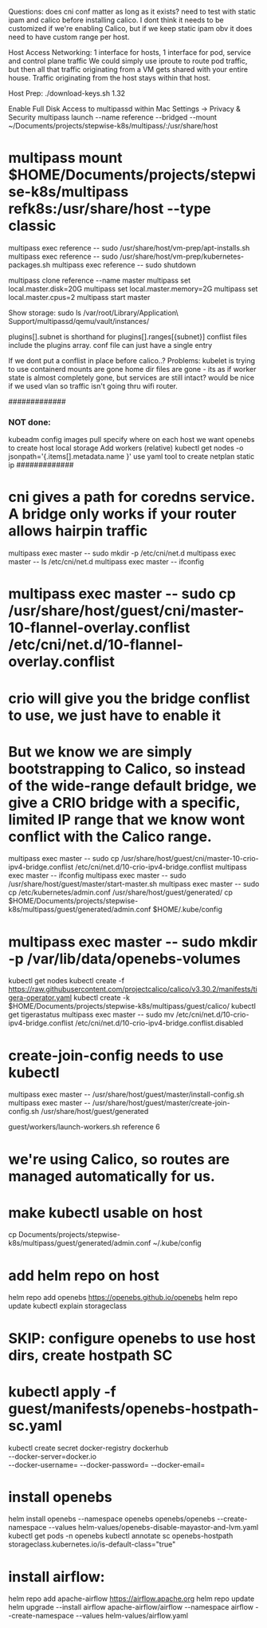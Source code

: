 Questions:
does cni conf matter as long as it exists? need to test with static ipam and calico before installing calico.
I dont think it needs to be customized if we're enabling Calico, but if we keep static ipam obv it does need to have custom range per host.

Host Access
Networking: 1 interface for hosts, 1 interface for pod, service and control plane traffic
We could simply use iproute to route pod traffic, but then all that traffic originating from a VM gets shared with your entire house. Traffic originating from the host stays within that host.

Host Prep:
./download-keys.sh 1.32

Enable Full Disk Access to multipassd within Mac Settings -> Privacy & Security
multipass launch --name reference  --bridged  --mount ~/Documents/projects/stepwise-k8s/multipass/:/usr/share/host
# multipass mount $HOME/Documents/projects/stepwise-k8s/multipass refk8s:/usr/share/host --type classic
multipass exec reference -- sudo /usr/share/host/vm-prep/apt-installs.sh
multipass exec reference -- sudo /usr/share/host/vm-prep/kubernetes-packages.sh
multipass exec reference -- sudo shutdown

multipass clone reference --name master 
multipass set local.master.disk=20G
multipass set local.master.memory=2G
multipass set local.master.cpus=2
multipass start master


Show storage:
sudo ls /var/root/Library/Application\ Support/multipassd/qemu/vault/instances/

plugins[].subnet is shorthand for plugins[].ranges[{subnet}]
conflist files include the plugins array. conf file can just have a single entry

If we dont put a conflist in place before calico..?
Problems: 
kubelet is trying to use containerd
mounts are gone
home dir files are gone - its as if worker state is almost completely gone, but services are still intact?
would be nice if we used vlan so traffic isn't going thru wifi router.

#############
### NOT done:
kubeadm config images pull
specify where on each host we want openebs to create host local storage
Add workers (relative) kubectl get nodes -o jsonpath='{.items[].metadata.name }'
use yaml tool to create netplan static ip
#############

# cni gives a path for coredns service. A bridge only works if your router allows hairpin traffic
multipass exec master -- sudo mkdir -p /etc/cni/net.d
multipass exec master -- ls /etc/cni/net.d
multipass exec master -- ifconfig
# multipass exec master -- sudo cp /usr/share/host/guest/cni/master-10-flannel-overlay.conflist /etc/cni/net.d/10-flannel-overlay.conflist
# crio will give you the bridge conflist to use, we just have to enable it
# But we know we are simply bootstrapping to Calico, so instead of the wide-range default bridge, we give a CRIO bridge with a specific, limited IP range that we know wont conflict with the Calico range.
multipass exec master -- sudo cp /usr/share/host/guest/cni/master-10-crio-ipv4-bridge.conflist /etc/cni/net.d/10-crio-ipv4-bridge.conflist
multipass exec master -- ifconfig
multipass exec master -- sudo /usr/share/host/guest/master/start-master.sh
multipass exec master -- sudo cp /etc/kubernetes/admin.conf /usr/share/host/guest/generated/
cp $HOME/Documents/projects/stepwise-k8s/multipass/guest/generated/admin.conf $HOME/.kube/config

# multipass exec master -- sudo mkdir -p /var/lib/data/openebs-volumes
kubectl get nodes
kubectl create -f https://raw.githubusercontent.com/projectcalico/calico/v3.30.2/manifests/tigera-operator.yaml
kubectl create -k $HOME/Documents/projects/stepwise-k8s/multipass/guest/calico/
kubectl get tigerastatus
multipass exec master -- sudo mv /etc/cni/net.d/10-crio-ipv4-bridge.conflist /etc/cni/net.d/10-crio-ipv4-bridge.conflist.disabled

# create-join-config needs to use kubectl
multipass exec master -- /usr/share/host/guest/master/install-config.sh
multipass exec master -- /usr/share/host/guest/master/create-join-config.sh /usr/share/host/guest/generated  

guest/workers/launch-workers.sh reference 6


# we're using Calico, so routes are managed automatically for us.

# make kubectl usable on host
cp Documents/projects/stepwise-k8s/multipass/guest/generated/admin.conf ~/.kube/config

# add helm repo on host
helm repo add openebs https://openebs.github.io/openebs
helm repo update
kubectl explain storageclass
# SKIP: configure openebs to use host dirs, create hostpath SC
# kubectl apply -f guest/manifests/openebs-hostpath-sc.yaml 

kubectl create secret docker-registry dockerhub \
      --docker-server=docker.io \
      --docker-username=<your-username> --docker-password=<your-password> --docker-email=<your-email>

# install openebs
helm install openebs --namespace openebs openebs/openebs --create-namespace --values helm-values/openebs-disable-mayastor-and-lvm.yaml
kubectl get pods -n openebs
kubectl annotate sc openebs-hostpath storageclass.kubernetes.io/is-default-class="true"
# install airflow:
helm repo add apache-airflow https://airflow.apache.org
helm repo update
helm upgrade --install airflow apache-airflow/airflow --namespace airflow --create-namespace --values helm-values/airflow.yaml





